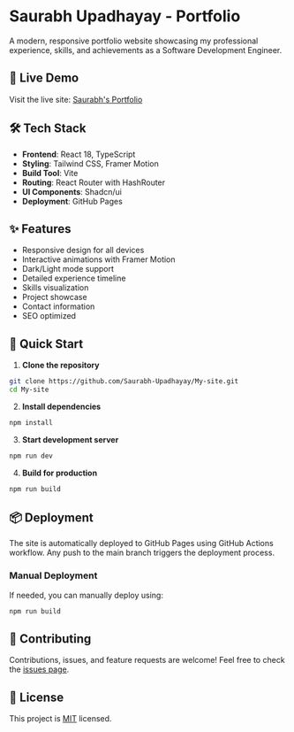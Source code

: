 
# Saurabh Upadhayay - Portfolio

A modern, responsive portfolio website showcasing my professional experience, skills, and achievements as a Software Development Engineer.

## 🚀 Live Demo
Visit the live site: [Saurabh's Portfolio](https://Saurabhsahab.github.io/knowme/)

## 🛠 Tech Stack

- **Frontend**: React 18, TypeScript
- **Styling**: Tailwind CSS, Framer Motion
- **Build Tool**: Vite
- **Routing**: React Router with HashRouter
- **UI Components**: Shadcn/ui
- **Deployment**: GitHub Pages

## ✨ Features

- Responsive design for all devices
- Interactive animations with Framer Motion
- Dark/Light mode support
- Detailed experience timeline
- Skills visualization
- Project showcase
- Contact information
- SEO optimized

## 🚀 Quick Start

1. **Clone the repository**
```bash
git clone https://github.com/Saurabh-Upadhayay/My-site.git
cd My-site
```

2. **Install dependencies**
```bash
npm install
```

3. **Start development server**
```bash
npm run dev
```

4. **Build for production**
```bash
npm run build
```

## 📦 Deployment

The site is automatically deployed to GitHub Pages using GitHub Actions workflow. Any push to the main branch triggers the deployment process.

### Manual Deployment
If needed, you can manually deploy using:
```bash
npm run build
```

## 🤝 Contributing

Contributions, issues, and feature requests are welcome! Feel free to check the [issues page](https://github.com/Saurabhsahab/knowme/issues).

## 📝 License

This project is [MIT](LICENSE) licensed.

